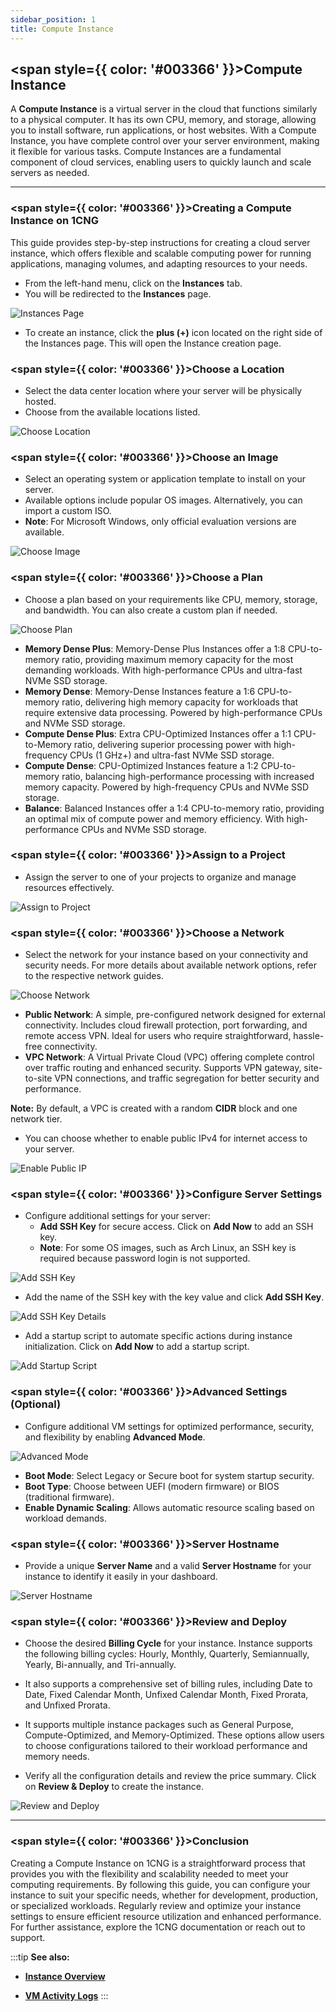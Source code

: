 ```yaml
---
sidebar_position: 1
title: Compute Instance
---
```


## <span style={{ color: '#003366' }}>Compute Instance</span>

A **Compute Instance** is a virtual server in the cloud that functions similarly to a physical computer. It has its own CPU, memory, and storage, allowing you to install software, run applications, or host websites. With a Compute Instance, you have complete control over your server environment, making it flexible for various tasks. Compute Instances are a fundamental component of cloud services, enabling users to quickly launch and scale servers as needed.

----------

### <span style={{ color: '#003366' }}>Creating a Compute Instance on 1CNG</span>

This guide provides step-by-step instructions for creating a cloud server instance, which offers flexible and scalable computing power for running applications, managing volumes, and adapting resources to your needs.

- From the left-hand menu, click on the **Instances** tab.
- You will be redirected to the **Instances** page.

![Instances Page](images/create-instance.png)

- To create an instance, click the **plus (+)** icon located on the right side of the Instances page. This will open the Instance creation page.

### <span style={{ color: '#003366' }}>Choose a Location</span>

- Select the data center location where your server will be physically hosted.
- Choose from the available locations listed.

![Choose Location](images/choose-location.png)

### <span style={{ color: '#003366' }}>Choose an Image</span>

- Select an operating system or application template to install on your server.
- Available options include popular OS images. Alternatively, you can import a custom ISO.
- **Note**: For Microsoft Windows, only official evaluation versions are available.

![Choose Image](images/compute-instance-choose-image.png)
### <span style={{ color: '#003366' }}>Choose a Plan</span>

- Choose a plan based on your requirements like CPU, memory, storage, and bandwidth. You can also create a custom plan if needed.

![Choose Plan](images/choose-plan.png)

  - **Memory Dense Plus**: Memory-Dense Plus Instances offer a 1:8 CPU-to-memory ratio, providing maximum memory capacity for the most demanding workloads. With high-performance CPUs and ultra-fast NVMe SSD storage.
  - **Memory Dense**: Memory-Dense Instances feature a 1:6 CPU-to-memory ratio, delivering high memory capacity for workloads that require extensive data processing. Powered by high-performance CPUs and NVMe SSD storage.
  - **Compute Dense Plus**: Extra CPU-Optimized Instances offer a 1:1 CPU-to-Memory ratio, delivering superior processing power with high-frequency CPUs (1 GHz+) and ultra-fast NVMe SSD storage.
  - **Compute Dense**: CPU-Optimized Instances feature a 1:2 CPU-to-memory ratio, balancing high-performance processing with increased memory capacity. Powered by high-frequency CPUs and NVMe SSD storage.
  - **Balance**: Balanced Instances offer a 1:4 CPU-to-memory ratio, providing an optimal mix of compute power and memory efficiency. With high-performance CPUs and NVMe SSD storage.

### <span style={{ color: '#003366' }}>Assign to a Project</span>

- Assign the server to one of your projects to organize and manage resources effectively.

![Assign to Project](images/choose-project.png)

### <span style={{ color: '#003366' }}>Choose a Network</span>

- Select the network for your instance based on your connectivity and security needs. For more details about available network options, refer to the respective network guides.

![Choose Network](images/choose-network.png)

  - **Public Network**: A simple, pre-configured network designed for external connectivity. Includes cloud firewall protection, port forwarding, and remote access VPN. Ideal for users who require straightforward, hassle-free connectivity.
  - **VPC Network**: A Virtual Private Cloud (VPC) offering complete control over traffic routing and enhanced security. Supports VPN gateway, site-to-site VPN connections, and traffic segregation for better security and performance.

  **Note:** By default, a VPC is created with a random **CIDR** block and one network tier.

- You can choose whether to enable public IPv4 for internet access to your server.

![Enable Public IP](images/stackconsole-create-instance-enable-public-ip.png)

### <span style={{ color: '#003366' }}>Configure Server Settings</span>

- Configure additional settings for your server:
  - **Add SSH Key** for secure access. Click on **Add Now** to add an SSH key.
  - **Note**: For some OS images, such as Arch Linux, an SSH key is required because password login is not supported.

![Add SSH Key](images/stackconsole-create-instance-add-ssh.png)

- Add the name of the SSH key with the key value and click **Add SSH Key**.

![Add SSH Key Details](images/add-sshkey.png)

- Add a startup script to automate specific actions during instance initialization. Click on **Add Now** to add a startup script.

![Add Startup Script](images/stackconsole-create-instance-add-startup-script.png)

### <span style={{ color: '#003366' }}>Advanced Settings (Optional)</span>

- Configure additional VM settings for optimized performance, security, and flexibility by enabling **Advanced Mode**.

![Advanced Mode](images/advanced-mode.png)

  - **Boot Mode**: Select Legacy or Secure boot for system startup security.
  - **Boot Type**: Choose between UEFI (modern firmware) or BIOS (traditional firmware).
  - **Enable Dynamic Scaling**: Allows automatic resource scaling based on workload demands.

### <span style={{ color: '#003366' }}>Server Hostname</span>

- Provide a unique **Server Name** and a valid **Server Hostname** for your instance to identify it easily in your dashboard.

![Server Hostname](images/server-hostname.png)

### <span style={{ color: '#003366' }}>Review and Deploy</span>

- Choose the desired **Billing Cycle** for your instance. Instance supports the following billing cycles: Hourly, Monthly, Quarterly, Semiannually, Yearly, Bi-annually, and Tri-annually. 

- It also supports a comprehensive set of billing rules, including Date to Date, Fixed Calendar Month, Unfixed Calendar Month, Fixed Prorata, and Unfixed Prorata.

- It supports multiple instance packages such as General Purpose, Compute-Optimized, and Memory-Optimized. These options allow users to choose configurations tailored to their workload performance and memory needs.

- Verify all the configuration details and review the price summary. Click on **Review & Deploy** to create the instance.

![Review and Deploy](images/billing-circle.png)

----------

### <span style={{ color: '#003366' }}>Conclusion</span>

Creating a Compute Instance on 1CNG is a straightforward process that provides you with the flexibility and scalability needed to meet your computing requirements. By following this guide, you can configure your instance to suit your specific needs, whether for development, production, or specialized workloads. Regularly review and optimize your instance settings to ensure efficient resource utilization and enhanced performance. For further assistance, explore the 1CNG documentation or reach out to support.

:::tip
**See also:**  
- **[Instance Overview](./Instance%20Overview.md)**  
<!-- - **[Instance Backups](./Instance%20Backups.md)**   -->
- **[VM Activity Logs](./VM%20Activity%20Logs.md)**
:::

